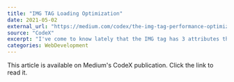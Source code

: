 ```yaml
---
title: "IMG TAG Loading Optimization"
date: 2021-05-02
external_url: "https://medium.com/codex/the-img-tag-performance-optimization-using-standard-html-attributes-8403c14d0de9"
source: "CodeX"
excerpt: "I've come to know lately that the IMG tag has 3 attributes that if set correctly can greatly improve the loading time of a web page."
categories: WebDevelopment
---
```


This article is available on Medium's CodeX publication. Click the link to read it. 